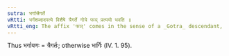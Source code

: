 ```yaml
---
sutra: भर्गात्त्रैगर्ते
vRtti: भर्गशब्दादपत्ये विशैषे त्रैगर्ते गोत्रे फञ् प्रत्ययो भवति ॥
vRtti_eng: The affix 'फञ्' comes in the sense of a _Gotra_ descendant, after the word भर्ग, when the meaning is a _Traigarta_.
---
```

Thus भर्गायणः = त्रैगर्तः; otherwise भार्गिः (IV. 1. 95).
